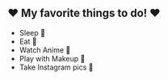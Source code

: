 ## ❤️ My favorite things to do! ❤️
* Sleep 🛌
* Eat 🥘
* Watch Anime 🎥
* Play with Makeup 💄
* Take Instagram pics 🧚
